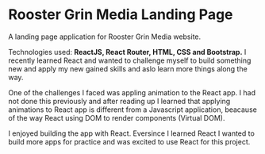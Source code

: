 # Rooster Grin Media Landing Page

A landing page application for Rooster Grin Media website.

Technologies used: **ReactJS, React Router, HTML, CSS and Bootstrap.** I recently learned React and wanted to challenge myself to build something new and apply my new gained skills and aslo learn more things along the way. 

One of the challenges I faced was appling animation to the React app. I had not done this previously and after reading up I learned that applying animations to React app is different from a Javascript application, beacause of the way React using DOM to render components (Virtual DOM).

I enjoyed building the app with React. Eversince I learned React I wanted to build more apps for practice and was excited to use React for this project. 
